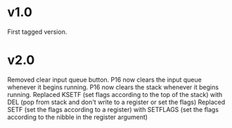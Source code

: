 # v1.0
First tagged version.

# v2.0
Removed clear input queue button.
P16 now clears the input queue whenever it begins running.
P16 now clears the stack whenever it begins running.
Replaced KSETF (set flags according to the top of the stack) with DEL (pop from stack and don't write to a register or set the flags)
Replaced SETF (set the flags according to a register) with SETFLAGS (set the flags according to the nibble in the register argument)